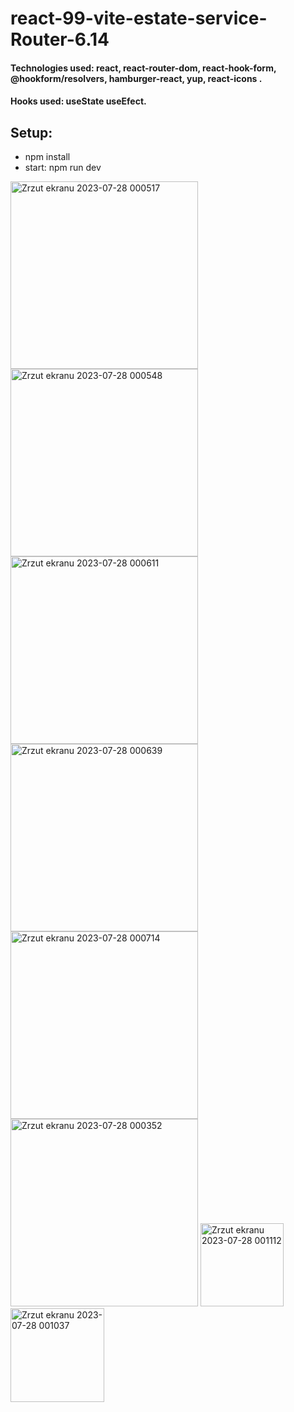 # react-99-vite-estate-service-Router-6.14

#### Technologies used: react, react-router-dom, react-hook-form, @hookform/resolvers, hamburger-react, yup, react-icons .
#### Hooks used: useState useEfect.
## Setup:
* npm install
* start: npm run dev
  
<img width="300" alt="Zrzut ekranu 2023-07-28 000517" src="https://github.com/ajarek/react-100-vite-estate-service-Router-6.14/assets/61388692/5e8dd7a2-88f8-41e0-b013-a493b9a3a3c2">
<img width="300" alt="Zrzut ekranu 2023-07-28 000548" src="https://github.com/ajarek/react-100-vite-estate-service-Router-6.14/assets/61388692/cac4906a-97e7-4815-908f-41fc2319224c">
<img width="300" alt="Zrzut ekranu 2023-07-28 000611" src="https://github.com/ajarek/react-100-vite-estate-service-Router-6.14/assets/61388692/b2ba224e-7e2e-463e-8d43-4d81b16184e7">
 <img width="300" alt="Zrzut ekranu 2023-07-28 000639" src="https://github.com/ajarek/react-100-vite-estate-service-Router-6.14/assets/61388692/7ddaaf2d-285f-4600-b737-2af82bd479ec">
<img width="300" alt="Zrzut ekranu 2023-07-28 000714" src="https://github.com/ajarek/react-100-vite-estate-service-Router-6.14/assets/61388692/f7c96d43-ab03-4f6c-bc4c-ae8f64d9ebd6">
<img width="300" alt="Zrzut ekranu 2023-07-28 000352" src="https://github.com/ajarek/react-100-vite-estate-service-Router-6.14/assets/61388692/ffbbce78-ab22-47df-8b9b-eee9b9c38399">



<img width="133" alt="Zrzut ekranu 2023-07-28 001112" src="https://github.com/ajarek/react-100-vite-estate-service-Router-6.14/assets/61388692/0112cdc0-95e3-4c08-bc27-7bc5fe2992b1">
<img width="150" alt="Zrzut ekranu 2023-07-28 001037" src="https://github.com/ajarek/react-100-vite-estate-service-Router-6.14/assets/61388692/88a6913a-cff9-40d6-bf83-eda6a2ea8838">
